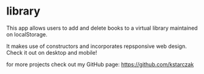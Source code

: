 # library

This app allows users to add and delete books to a virtual library maintained on localStorage.

It makes use of constructors and incorporates repsponsive web design. Check it out on desktop and mobile!

for more projects check out my GitHub page:  https://github.com/kstarczak
